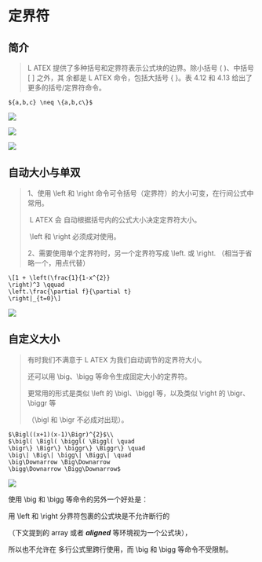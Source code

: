 # 定界符

## 简介



> L ATEX 提供了多种括号和定界符表示公式块的边界。除小括号 ( )、中括号 [ ] 之外，其 余都是 L ATEX 命令，包括大括号 \{ \}。表 4.12 和 4.13 给出了更多的括号/定界符命令。 

```
${a,b,c} \neq \{a,b,c\}$
```

 ![](https://cdn.jsdelivr.net/gh/ZanderZhao/img20/file/20191007185118.png)

 ![](https://cdn.jsdelivr.net/gh/ZanderZhao/img20/file/20191007193337.png)

![](https://cdn.jsdelivr.net/gh/ZanderZhao/img20/file/20191007185157.png)

## 自动大小与单双

> 1、使用 \left 和 \right 命令可令括号（定界符）的大小可变，在行间公式中常用。
>
> ​      L ATEX 会 自动根据括号内的公式大小决定定界符大小。
>
> ​      \left 和 \right 必须成对使用。
>
> 2、需要使用单个定界符时，另一个定界符写成 \left. 或 \right.  （相当于省略一个，用点代替）



```
\[1 + \left(\frac{1}{1-x^{2}} 
\right)^3 \qquad 
\left.\frac{\partial f}{\partial t} 
\right|_{t=0}\]
```



![](https://cdn.jsdelivr.net/gh/ZanderZhao/img20/file/20191007185303.png)

## 自定义大小

> 有时我们不满意于 L ATEX 为我们自动调节的定界符大小。
>
> 还可以用 \big、\bigg 等命令生成固定大小的定界符。
>
> 更常用的形式是类似 \left 的 \bigl、\biggl 等，以及类似 \right 的 \bigr、\biggr 等
>
> （\bigl 和 \bigr 不必成对出现）。

```
$\Bigl((x+1)(x-1)\Bigr)^{2}$\\ 
$\bigl( \Bigl( \biggl( \Biggl( \quad 
\bigr\} \Bigr\} \biggr\} \Biggr\} \quad 
\big\| \Big\| \bigg\| \Bigg\| \quad 
\big\Downarrow \Big\Downarrow 
\bigg\Downarrow \Bigg\Downarrow$
```

![](https://cdn.jsdelivr.net/gh/ZanderZhao/img20/file/20191007185343.png)



使用 \big 和 \bigg 等命令的另外一个好处是：

用 \left 和 \right 分界符包裹的公式块是不允许断行的

（下文提到的 array 或者 ***aligned*** 等环境视为一个公式块），

所以也不允许在 多行公式里跨行使用，而 \big 和 \bigg 等命令不受限制。

























